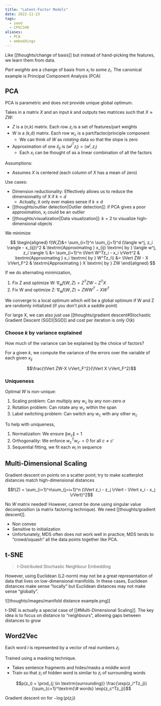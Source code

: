 ```yaml
---
title: "Latent-Factor Models"
date: 2022-11-23
tags:
  - seed
  - CPSC340
aliases:
  - PCA
  - embeddings
---
```


Like [[thoughts/change of basis]] but instead of hand-picking the features, we learn them from data.

_Part weights_ are a change of basis from $x_i$ to some $z_i$. The canonical example is Principal Component Analysis (PCA)

## PCA

PCA is parametric and does _not_ provide unique global optimum.

Takes in a matrix $X$ and an input $k$ and outputs two matrices such that $X \approx ZW$:

- $Z$ is a (n,k) matrix. Each row $z_i$ is a set of features/part weights
- W is a (k,d) matrix. Each row $w_c$ is a part/factor/principle component
  - We can think of $W$ as _rotating_ data so that the slope is zero
- Approximation of one $\hat x_{ij}$ is $(w^{j^T}z_i) = \langle w^j, z_i \rangle$
  - Each $x_i$ can be thought of as a linear combination of all the factors

Assumptions:

- Assumes $X$ is centered (each column of $X$ has a mean of zero)

Use cases:

- Dimension reductionality: Effectively allows us to reduce the dimensionality of X if $k < d$
  - Actually, it only ever makes sense if $k \leq d$
- [[thoughts/outlier detection|Outlier detection]]: if PCA gives a poor approximation, $x_i$ could be an outlier
- [[thoughts/visualization|Data visualization]]: $k=2$ to visualize high-dimensional objects

We minimize

$$
\begin{aligned}
f(W,Z)&= \sum_{i=1}^n \sum_{j=1}^d (\langle w^j, z_i \rangle - x_{ij})^2 & \textrm{Approximating } x_{ij} \textrm{ by } \langle w^j, z_i \rangle \\
&= \sum_{i=1}^n \lVert W^Tz_i - x_i \rVert^2 & \textrm{Approximating } x_i \textrm{ by } W^Tz_i\\
&= \lVert ZW - X \rVert_F^2 & \textrm{Approximating } X \textrm{ by } ZW
\end{aligned}
$$

If we do alternating minimization,

1. Fix Z and optimize W: $\nabla_wf(W,Z)=Z^TZW-Z^TX$
2. Fix W and optimize Z: $\nabla_wf(W,Z)=ZWW^T-XW^T$

We converge to a local optimum which will be a global optimum if W and Z are randomly initialized (if you don't pick a saddle point)

For large X, we can also just use [[thoughts/gradient descent#Stochastic Gradient Descent (SGD)|SGD]] and cost per iteration is only $O(k)$

### Choose $k$ by variance explained

How much of the variance can be explained by the choice of factors?

For a given $k$, we compute the variance of the errors over the variable of each given $x_{ij}$

$$\frac{\lVert ZW-X \rVert_F^2}{\lVert X \rVert_F^2}$$

### Uniqueness

Optimal $W$ is non-unique:

1. Scaling problem: Can multiply any $w_c$ by any non-zero $\alpha$
2. Rotation problem: Can rotate any $w_c$ within the span
3. Label switching problem: Can switch any $w_c$ with any other $w_c$

To help with uniqueness,

1. Normalization: We ensure $\lVert w_c \rVert = 1$
2. Orthogonality: We enforce $w_c^Tw_{c'}=0$ for all $c \neq c'$
3. Sequential fitting, we fit each $w_i$ in sequence

## Multi-Dimensional Scaling

Gradient descent on points on a scatter point; try to make scatterplot distances match high-dimensional distances

$$f(Z) = \sum_{i=1}^n\sum_{j=i+1}^n (\lVert z_i - z_j \rVert - \lVert x_i - x_j \rVert)^2$$

No $W$ matrix needed! However, cannot be done using singular value decomposition (a matrix factoring technique). We need [[thoughts/gradient descent]].

- Non convex
- Sensitive to initialization
- Unfortunately, MDS often does not work well in practice; MDS tends to “crowd/squash” all the data points together like PCA.

## t-SNE

> t-Distributed Stochastic Neighbour Embedding

However, using Euclidean (L2-norm) may not be a great representation of data that lives on low-dimensional manifolds. In these cases, Euclidean distances make sense “locally” but Euclidean distances may not make sense “globally”.

![[thoughts/images/manifold distance example.png]]

t-SNE is actually a special case of [[#Multi-Dimensional Scaling]]. The key idea is to focus on distance to “neighbours”, allowing gaps between distances to grow

## Word2Vec

Each word $i$ is represented by a vector of real numbers $z_i$

Trained using a masking technique.

- Takes sentence fragments and hides/masks a middle word
- Train so that $z_i$ of hidden word is similar to $z_i$ of surrounding words

$$p(z_i) = \prod_{j \in \textrm{surrounding}} \frac{\exp(z_i^Tz_j)}{\sum_{c=1}^\textrm{\# words} \exp(z_c^Tz_j)}$$

Gradient descent on for $-\log(p(z_i))$
